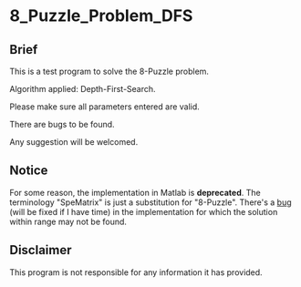 # 8_Puzzle_Problem_DFS
## Brief

This is a test program to solve the 8-Puzzle problem.

Algorithm applied: Depth-First-Search.

Please make sure all parameters entered are valid.

There are bugs to be found.

Any suggestion will be welcomed.

## Notice
For some reason, the implementation in Matlab is **deprecated**. The terminology "SpeMatrix" is just a substitution for "8-Puzzle". There's a [bug](https://github.com/BorisPolonsky/8_Puzzle_Problem_DFS/issues/1) (will be fixed if I have time) in the implementation for which the solution within range may not be found. 
 
## Disclaimer

This program is not responsible for any information it has provided.
